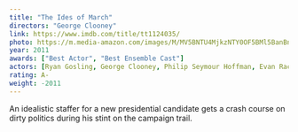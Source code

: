 ```yaml
---
title: "The Ides of March"
directors: "George Clooney"
link: https://www.imdb.com/title/tt1124035/
photo: https://m.media-amazon.com/images/M/MV5BNTU4MjkzNTY0OF5BMl5BanBnXkFtZTcwNDI5ODIxNg@@._V1_QL75_UX380_CR0,1,380,562_.jpg
year: 2011
awards: ["Best Actor", "Best Ensemble Cast"]
actors: [Ryan Gosling, George Clooney, Philip Seymour Hoffman, Evan Rachel Wood]
rating: A-
weight: -2011
---
```


An idealistic staffer for a new presidential candidate gets a crash course on dirty politics during his stint on the campaign trail.
